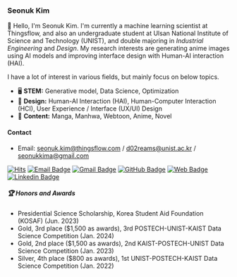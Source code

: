 ### Seonuk Kim

👋 Hello, I'm Seonuk Kim. I'm currently a machine learning scientist at Thingsflow, and also an undergraduate student at Ulsan National Institute of Science and Technology (UNIST), and double majoring in *Industrial Engineering* and *Design*. My research interests are generating anime images using AI models and improving interface design with Human-AI interaction (HAI). 

I have a lot of interest in various fields, but mainly focus on below topics.

- 🖥️ **STEM:** Generative model, Data Science, Optimization 
- 📐 **Design:** Human-AI Interaction (HAI), Human-Computer Interaction (HCI), User Experience / Interface (UX/UI) Design
- 🎨 **Content:** Manga, Manhwa, Webtoon, Anime, Novel

#### Contact

- Email: [seonuk.kim@thingsflow.com](mailto:seonuk.kim@thingsflow.com) / [d02reams@unist.ac.kr](mailto:d02reams@unist.ac.kr) / [seonukkima@gmail.com](mailto:seonukkima@gmail.com)

[![Hits](https://hits.seeyoufarm.com/api/count/incr/badge.svg?url=https%3A%2F%2Fgithub.com%2F5eonukkim%2Fhit-counter&count_bg=%2379C83D&title_bg=%23555555&icon=&icon_color=%23E7E7E7&title=hits&edge_flat=false)](https://hits.seeyoufarm.com)
[![Email Badge](https://img.shields.io/badge/-Email-0078D4?style=flat-square&logo=microsoftoutlook&logoColor=white&link=mailto:d02reams@unist.ac.kr)](mailto:d02reams@unist.ac.kr)
[![Gmail Badge](https://img.shields.io/badge/-Gmail-d14836?style=flat-square&logo=Gmail&logoColor=white&link=mailto:seonukkima@gmail.com)](mailto:seonukkima@gmail.com)
[![GitHub Badge](https://img.shields.io/badge/-GitHub-FC6D26?style=flat-square&logo=github&logoColor=white&link=github.com/seonukkim)](https://github.com/seonukkim)
[![Web Badge](https://img.shields.io/badge/-Blog-FF4088?style=flat-square&logo=jekyll&logoColor=white&link=seonukkim.github.io/)](https://seonukkim.github.io/)
[![Linkedin Badge](https://img.shields.io/badge/-LinkedIn-blue?style=flat-square&logo=Linkedin&logoColor=white&link=linkedin.com/in/seonuk-kim/)](https://linkedin.com/in/seonuk-kim/)

<!--#### Problem-Solving Stats

[![Solved.ac](http://mazassumnida.wtf/api/v2/generate_badge?boj=d02reams)](https://solved.ac/d02reams)

#### GitHub Stats

[![GitHub stats-Dark](https://github-readme-stats-blue-rho.vercel.app/api?username=seonukkim&show_icons=true&theme=dark#gh-dark-mode-only)](https://github.com/seonukkim/github-readme-stats#gh-dark-mode-only)
[![GitHub stats-Light](https://github-readme-stats-blue-rho.vercel.app/api?username=seonukkim&show_icons=true&theme=default#gh-light-mode-only)](https://github.com/seonukkim/github-readme-stats#gh-light-mode-only)

#### Others-->
##### 🏆 Honors and Awards
- Presidential Science Scholarship, Korea Student Aid Foundation (KOSAF) (Jun. 2023)
- Gold, 3rd place ($1,500 as awards), 3rd POSTECH-UNIST-KAIST Data Science Competition (Jan. 2024)
- Gold, 2nd place ($1,500 as awards), 2nd KAIST-POSTECH-UNIST Data Science Competition (Jan. 2023)
- Silver, 4th place ($800 as awards), 1st UNIST-POSTECH-KAIST Data Science Competition (Jan. 2022)

<!--
**5eonukkim/5eonukkim** is a ✨ _special_ ✨ repository because its `README.md` (this file) appears on your GitHub profile.

Here are some ideas to get you started:

- 🔭 I’m currently working on ...
- 🌱 I’m currently learning ...
- 👯 I’m looking to collaborate on ...
- 🤔 I’m looking for help with ...
- 💬 Ask me about ...
- 📫 How to reach me: ...
- 😄 Pronouns: ...
- ⚡ Fun fact: ...
-->
